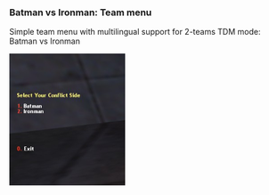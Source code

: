 ### Batman vs Ironman: Team menu

Simple team menu with multilingual support for 2-teams TDM mode: Batman vs Ironman

![alt text](https://github.com/mrglaster/My-AMX-Plugins/blob/main/Half-Life/Administration/Batman%20vs%20Iron%20Man%20Team%20Menu/readme_images/image.png)
